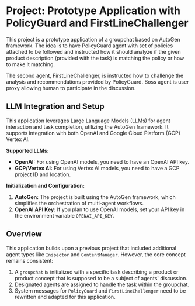 # Project: Prototype Application with PolicyGuard and FirstLineChallenger

This project is a prototype application of a groupchat based on AutoGen framework. The idea is to have PolicyGuard agent with set of policies attached to be followed and instructed how it should analyze if the given product description (provided with the task) is matching the policy or how to make it matching.

The second agent, FirstLineChallenger, is instructed how to challenge the analysis and recommendations provided by PolicyGuard. Boss agent is user proxy allowing human to participate in the discussion.


## LLM Integration and Setup

This application leverages Large Language Models (LLMs) for agent interaction and task completion, utilizing the AutoGen framework. It supports integration with both OpenAI and Google Cloud Platform (GCP) Vertex AI.

**Supported LLMs:**

*   **OpenAI:** For using OpenAI models, you need to have an OpenAI API key.
*   **GCP/Vertex AI:** For using Vertex AI models, you need to have a GCP project ID and location.

**Initialization and Configuration:**

1.  **AutoGen:** The project is built using the AutoGen framework, which simplifies the orchestration of multi-agent workflows.
2.  **OpenAI API Key:** If you plan to use OpenAI models, set your API key in the environment variable `OPENAI_API_KEY`.

    
## Overview

This application builds upon a previous project that included additional agent types like `Inspector` and `ContentManager`. However, the core concept remains consistent:

1.  A `groupchat` is initialized with a specific task describing a product or product concept that is supposed to be a subject of agents' discussion.
2.  Designated agents are assigned to handle the task within the groupchat.
3. System messages for `PolicyGuard` and `FirstLineChallenger` need to be rewritten and adapted for this application.


